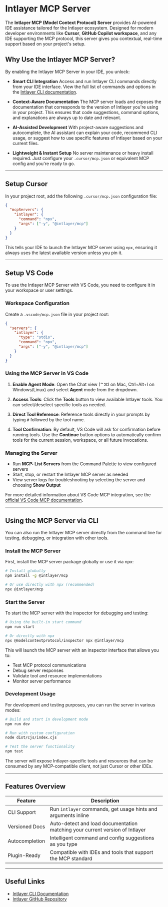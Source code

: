 # Intlayer MCP Server

The **Intlayer MCP (Model Context Protocol) Server** provides AI-powered IDE assistance tailored for the Intlayer ecosystem. Designed for modern developer environments like **Cursor**, **GitHub Copilot workspace**, and any IDE supporting the MCP protocol, this server gives you contextual, real-time support based on your project's setup.

## Why Use the Intlayer MCP Server?

By enabling the Intlayer MCP Server in your IDE, you unlock:

- **Smart CLI Integration**
  Access and run Intlayer CLI commands directly from your IDE interface. View the full list of commands and options in the [Intlayer CLI documentation](https://github.com/aymericzip/intlayer/blob/main/docs/en-GB/intlayer_cli.md).

- **Context-Aware Documentation**
  The MCP server loads and exposes the documentation that corresponds to the version of Intlayer you're using in your project. This ensures that code suggestions, command options, and explanations are always up to date and relevant.

- **AI-Assisted Development**
  With project-aware suggestions and autocomplete, the AI assistant can explain your code, recommend CLI usage, or suggest how to use specific features of Intlayer based on your current files.

- **Lightweight & Instant Setup**
  No server maintenance or heavy install required. Just configure your `.cursor/mcp.json` or equivalent MCP config and you're ready to go.

---

## Setup Cursor

In your project root, add the following `.cursor/mcp.json` configuration file:

```json
{
  "mcpServers": {
    "intlayer": {
      "command": "npx",
      "args": ["-y", "@intlayer/mcp"]
    }
  }
}
```

This tells your IDE to launch the Intlayer MCP server using `npx`, ensuring it always uses the latest available version unless you pin it.

---

## Setup VS Code

To use the Intlayer MCP Server with VS Code, you need to configure it in your workspace or user settings.

### Workspace Configuration

Create a `.vscode/mcp.json` file in your project root:

```json
{
  "servers": {
    "intlayer": {
      "type": "stdio",
      "command": "npx",
      "args": ["-y", "@intlayer/mcp"]
    }
  }
}
```

### Using the MCP Server in VS Code

1. **Enable Agent Mode**: Open the Chat view (⌃⌘I on Mac, Ctrl+Alt+I on Windows/Linux) and select **Agent** mode from the dropdown.

2. **Access Tools**: Click the **Tools** button to view available Intlayer tools. You can select/deselect specific tools as needed.

3. **Direct Tool Reference**: Reference tools directly in your prompts by typing `#` followed by the tool name.

4. **Tool Confirmation**: By default, VS Code will ask for confirmation before running tools. Use the **Continue** button options to automatically confirm tools for the current session, workspace, or all future invocations.

### Managing the Server

- Run **MCP: List Servers** from the Command Palette to view configured servers
- Start, stop, or restart the Intlayer MCP server as needed
- View server logs for troubleshooting by selecting the server and choosing **Show Output**

For more detailed information about VS Code MCP integration, see the [official VS Code MCP documentation](https://code.visualstudio.com/docs/copilot/chat/mcp-servers).

---

## Using the MCP Server via CLI

You can also run the Intlayer MCP server directly from the command line for testing, debugging, or integration with other tools.

### Install the MCP Server

First, install the MCP server package globally or use it via npx:

```bash
# Install globally
npm install -g @intlayer/mcp

# Or use directly with npx (recommended)
npx @intlayer/mcp
```

### Start the Server

To start the MCP server with the inspector for debugging and testing:

```bash
# Using the built-in start command
npm run start

# Or directly with npx
npx @modelcontextprotocol/inspector npx @intlayer/mcp
```

This will launch the MCP server with an inspector interface that allows you to:

- Test MCP protocol communications
- Debug server responses
- Validate tool and resource implementations
- Monitor server performance

### Development Usage

For development and testing purposes, you can run the server in various modes:

```bash
# Build and start in development mode
npm run dev

# Run with custom configuration
node dist/cjs/index.cjs

# Test the server functionality
npm test
```

The server will expose Intlayer-specific tools and resources that can be consumed by any MCP-compatible client, not just Cursor or other IDEs.

---

## Features Overview

| Feature        | Description                                                                  |
| -------------- | ---------------------------------------------------------------------------- |
| CLI Support    | Run `intlayer` commands, get usage hints and arguments inline                |
| Versioned Docs | Auto-detect and load documentation matching your current version of Intlayer |
| Autocompletion | Intelligent command and config suggestions as you type                       |
| Plugin-Ready   | Compatible with IDEs and tools that support the MCP standard                 |

---

## Useful Links

- [Intlayer CLI Documentation](https://github.com/aymericzip/intlayer/blob/main/docs/en-GB/intlayer_cli.md)
- [Intlayer GitHub Repository](https://github.com/aymericzip/intlayer)
